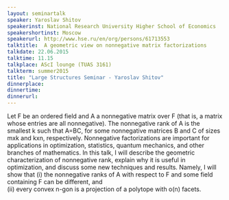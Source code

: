 ```yaml
---
layout: seminartalk
speaker: Yaroslav Shitov
speakerinst: National Research University Higher School of Economics
speakershortinst: Moscow
speakerurl: http://www.hse.ru/en/org/persons/61713553
talktitle:  A geometric view on nonnegative matrix factorizations
talkdate: 22.06.2015
talktime: 11.15
talkplace: AScI lounge (TUAS 3161)
talkterm: summer2015
title: "Large Structures Seminar - Yaroslav Shitov"
dinnerplace: 
dinnertime: 
dinnerurl: 
---
```

Let F be an ordered field and A a nonnegative matrix over F (that is, a matrix whose entries are all nonnegative). The nonnegative rank of A is the smallest k such that A=BC, for some nonnegative matrices B and C of sizes mxk and kxn, respectively.
Nonnegative factorizations are important for applications in optimization, statistics, quantum mechanics, and other branches of mathematics. In this talk, I will describe the geometric characterization of nonnegative rank, explain why it is useful in optimization, and discuss some new techniques and results. Namely, I will show that
(i) the nonnegative ranks of A with respect to F and some field containing F can be different, and  
(ii) every convex n-gon is a projection of a polytope with o(n) facets.  
